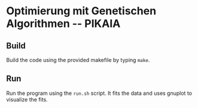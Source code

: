 # Optimierung mit Genetischen Algorithmen -- PIKAIA

## Build
Build the code using the provided makefile by typing `make`.

## Run
Run the program using the `run.sh` script.
It fits the data and uses gnuplot to visualize the fits.
